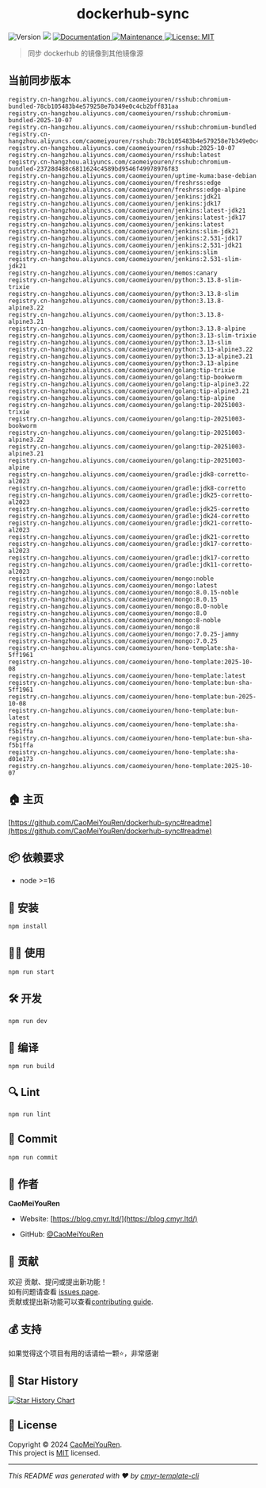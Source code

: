 <h1 align="center">dockerhub-sync </h1>
<p>
  <img alt="Version" src="https://img.shields.io/badge/version-0.1.0-blue.svg?cacheSeconds=2592000" />
  <img src="https://img.shields.io/badge/node-%3E%3D16-blue.svg" />
  <a href="https://github.com/CaoMeiYouRen/dockerhub-sync#readme" target="_blank">
    <img alt="Documentation" src="https://img.shields.io/badge/documentation-yes-brightgreen.svg" />
  </a>
  <a href="https://github.com/CaoMeiYouRen/dockerhub-sync/graphs/commit-activity" target="_blank">
    <img alt="Maintenance" src="https://img.shields.io/badge/Maintained%3F-yes-green.svg" />
  </a>
  <a href="https://github.com/CaoMeiYouRen/dockerhub-sync/blob/master/LICENSE" target="_blank">
    <img alt="License: MIT" src="https://img.shields.io/github/license/CaoMeiYouRen/dockerhub-sync?color=yellow" />
  </a>
</p>


> 同步 dockerhub 的镜像到其他镜像源

## 当前同步版本

<!-- DOCKER_START -->
```
registry.cn-hangzhou.aliyuncs.com/caomeiyouren/rsshub:chromium-bundled-78cb105483b4e579258e7b349e0c4cb2bff831aa
registry.cn-hangzhou.aliyuncs.com/caomeiyouren/rsshub:chromium-bundled-2025-10-07
registry.cn-hangzhou.aliyuncs.com/caomeiyouren/rsshub:chromium-bundled
registry.cn-hangzhou.aliyuncs.com/caomeiyouren/rsshub:78cb105483b4e579258e7b349e0c4cb2bff831aa
registry.cn-hangzhou.aliyuncs.com/caomeiyouren/rsshub:2025-10-07
registry.cn-hangzhou.aliyuncs.com/caomeiyouren/rsshub:latest
registry.cn-hangzhou.aliyuncs.com/caomeiyouren/rsshub:chromium-bundled-23728d488c6811624c4589bd9546f49978976f83
registry.cn-hangzhou.aliyuncs.com/caomeiyouren/uptime-kuma:base-debian
registry.cn-hangzhou.aliyuncs.com/caomeiyouren/freshrss:edge
registry.cn-hangzhou.aliyuncs.com/caomeiyouren/freshrss:edge-alpine
registry.cn-hangzhou.aliyuncs.com/caomeiyouren/jenkins:jdk21
registry.cn-hangzhou.aliyuncs.com/caomeiyouren/jenkins:jdk17
registry.cn-hangzhou.aliyuncs.com/caomeiyouren/jenkins:latest-jdk21
registry.cn-hangzhou.aliyuncs.com/caomeiyouren/jenkins:latest-jdk17
registry.cn-hangzhou.aliyuncs.com/caomeiyouren/jenkins:latest
registry.cn-hangzhou.aliyuncs.com/caomeiyouren/jenkins:slim-jdk21
registry.cn-hangzhou.aliyuncs.com/caomeiyouren/jenkins:2.531-jdk17
registry.cn-hangzhou.aliyuncs.com/caomeiyouren/jenkins:2.531-jdk21
registry.cn-hangzhou.aliyuncs.com/caomeiyouren/jenkins:slim
registry.cn-hangzhou.aliyuncs.com/caomeiyouren/jenkins:2.531-slim-jdk21
registry.cn-hangzhou.aliyuncs.com/caomeiyouren/memos:canary
registry.cn-hangzhou.aliyuncs.com/caomeiyouren/python:3.13.8-slim-trixie
registry.cn-hangzhou.aliyuncs.com/caomeiyouren/python:3.13.8-slim
registry.cn-hangzhou.aliyuncs.com/caomeiyouren/python:3.13.8-alpine3.22
registry.cn-hangzhou.aliyuncs.com/caomeiyouren/python:3.13.8-alpine3.21
registry.cn-hangzhou.aliyuncs.com/caomeiyouren/python:3.13.8-alpine
registry.cn-hangzhou.aliyuncs.com/caomeiyouren/python:3.13-slim-trixie
registry.cn-hangzhou.aliyuncs.com/caomeiyouren/python:3.13-slim
registry.cn-hangzhou.aliyuncs.com/caomeiyouren/python:3.13-alpine3.22
registry.cn-hangzhou.aliyuncs.com/caomeiyouren/python:3.13-alpine3.21
registry.cn-hangzhou.aliyuncs.com/caomeiyouren/python:3.13-alpine
registry.cn-hangzhou.aliyuncs.com/caomeiyouren/golang:tip-trixie
registry.cn-hangzhou.aliyuncs.com/caomeiyouren/golang:tip-bookworm
registry.cn-hangzhou.aliyuncs.com/caomeiyouren/golang:tip-alpine3.22
registry.cn-hangzhou.aliyuncs.com/caomeiyouren/golang:tip-alpine3.21
registry.cn-hangzhou.aliyuncs.com/caomeiyouren/golang:tip-alpine
registry.cn-hangzhou.aliyuncs.com/caomeiyouren/golang:tip-20251003-trixie
registry.cn-hangzhou.aliyuncs.com/caomeiyouren/golang:tip-20251003-bookworm
registry.cn-hangzhou.aliyuncs.com/caomeiyouren/golang:tip-20251003-alpine3.22
registry.cn-hangzhou.aliyuncs.com/caomeiyouren/golang:tip-20251003-alpine3.21
registry.cn-hangzhou.aliyuncs.com/caomeiyouren/golang:tip-20251003-alpine
registry.cn-hangzhou.aliyuncs.com/caomeiyouren/gradle:jdk8-corretto-al2023
registry.cn-hangzhou.aliyuncs.com/caomeiyouren/gradle:jdk8-corretto
registry.cn-hangzhou.aliyuncs.com/caomeiyouren/gradle:jdk25-corretto-al2023
registry.cn-hangzhou.aliyuncs.com/caomeiyouren/gradle:jdk25-corretto
registry.cn-hangzhou.aliyuncs.com/caomeiyouren/gradle:jdk24-corretto
registry.cn-hangzhou.aliyuncs.com/caomeiyouren/gradle:jdk21-corretto-al2023
registry.cn-hangzhou.aliyuncs.com/caomeiyouren/gradle:jdk21-corretto
registry.cn-hangzhou.aliyuncs.com/caomeiyouren/gradle:jdk17-corretto-al2023
registry.cn-hangzhou.aliyuncs.com/caomeiyouren/gradle:jdk17-corretto
registry.cn-hangzhou.aliyuncs.com/caomeiyouren/gradle:jdk11-corretto-al2023
registry.cn-hangzhou.aliyuncs.com/caomeiyouren/mongo:noble
registry.cn-hangzhou.aliyuncs.com/caomeiyouren/mongo:latest
registry.cn-hangzhou.aliyuncs.com/caomeiyouren/mongo:8.0.15-noble
registry.cn-hangzhou.aliyuncs.com/caomeiyouren/mongo:8.0.15
registry.cn-hangzhou.aliyuncs.com/caomeiyouren/mongo:8.0-noble
registry.cn-hangzhou.aliyuncs.com/caomeiyouren/mongo:8.0
registry.cn-hangzhou.aliyuncs.com/caomeiyouren/mongo:8-noble
registry.cn-hangzhou.aliyuncs.com/caomeiyouren/mongo:8
registry.cn-hangzhou.aliyuncs.com/caomeiyouren/mongo:7.0.25-jammy
registry.cn-hangzhou.aliyuncs.com/caomeiyouren/mongo:7.0.25
registry.cn-hangzhou.aliyuncs.com/caomeiyouren/hono-template:sha-5ff1961
registry.cn-hangzhou.aliyuncs.com/caomeiyouren/hono-template:2025-10-08
registry.cn-hangzhou.aliyuncs.com/caomeiyouren/hono-template:latest
registry.cn-hangzhou.aliyuncs.com/caomeiyouren/hono-template:bun-sha-5ff1961
registry.cn-hangzhou.aliyuncs.com/caomeiyouren/hono-template:bun-2025-10-08
registry.cn-hangzhou.aliyuncs.com/caomeiyouren/hono-template:bun-latest
registry.cn-hangzhou.aliyuncs.com/caomeiyouren/hono-template:sha-f5b1ffa
registry.cn-hangzhou.aliyuncs.com/caomeiyouren/hono-template:bun-sha-f5b1ffa
registry.cn-hangzhou.aliyuncs.com/caomeiyouren/hono-template:sha-d01e173
registry.cn-hangzhou.aliyuncs.com/caomeiyouren/hono-template:2025-10-07
```
<!-- DOCKER_END -->

## 🏠 主页

[https://github.com/CaoMeiYouRen/dockerhub-sync#readme](https://github.com/CaoMeiYouRen/dockerhub-sync#readme)


## 📦 依赖要求


- node >=16

## 🚀 安装

```sh
npm install
```

## 👨‍💻 使用

```sh
npm run start
```

## 🛠️ 开发

```sh
npm run dev
```

## 🔧 编译

```sh
npm run build
```

## 🔍 Lint

```sh
npm run lint
```

## 💾 Commit

```sh
npm run commit
```


## 👤 作者


**CaoMeiYouRen**

* Website: [https://blog.cmyr.ltd/](https://blog.cmyr.ltd/)

* GitHub: [@CaoMeiYouRen](https://github.com/CaoMeiYouRen)


## 🤝 贡献

欢迎 贡献、提问或提出新功能！<br />如有问题请查看 [issues page](https://github.com/CaoMeiYouRen/dockerhub-sync/issues). <br/>贡献或提出新功能可以查看[contributing guide](https://github.com/CaoMeiYouRen/dockerhub-sync/blob/master/CONTRIBUTING.md).

## 💰 支持

如果觉得这个项目有用的话请给一颗⭐️，非常感谢

## 🌟 Star History

[![Star History Chart](https://api.star-history.com/svg?repos=CaoMeiYouRen/dockerhub-sync&type=Date)](https://star-history.com/#CaoMeiYouRen/dockerhub-sync&Date)

## 📝 License

Copyright © 2024 [CaoMeiYouRen](https://github.com/CaoMeiYouRen).<br />
This project is [MIT](https://github.com/CaoMeiYouRen/dockerhub-sync/blob/master/LICENSE) licensed.

***
_This README was generated with ❤️ by [cmyr-template-cli](https://github.com/CaoMeiYouRen/cmyr-template-cli)_
